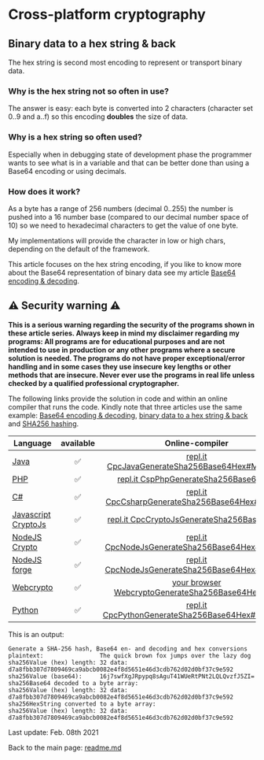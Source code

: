 # Cross-platform cryptography

## Binary data to a hex string & back

The hex string is second most encoding to represent or transport binary data. 

### Why is the hex string not so often in use?

The answer is easy: each byte is converted into 2 characters (character set 0..9 and a..f) so this encoding **doubles** the size of data.

### Why is a hex string so often used?

Especially when in debugging state of development phase the programmer wants to see what is in a variable and that can be better done than using a Base64 encoding or using decimals.

### How does it work?

As a byte has a range of 256 numbers (decimal 0..255) the number is pushed into a 16 number base (compared to our decimal number space of 10) so we need to hexadecimal characters to get the value of one byte.

My implementations will provide the character in low or high chars, depending on the default of the framework.

This article focuses on the hex string encoding, if you like to know more about the Base64 representation of binary data see my article [Base64 encoding & decoding](base64_encoding_decoding.md).

## :warning: Security warning :warning:

**This is a serious warning regarding the security of the programs shown in these article series.  Always keep in mind my disclaimer regarding my programs: All programs are for educational purposes and are not intended to use in production or any other programs where a  secure solution is needed. The programs do not have proper exceptional/error handling and in some cases they use insecure key lengths or other methods that are insecure. Never ever use the programs in real life unless checked by a qualified professional cryptographer.**

The following links provide the solution in code and within an online compiler that runs the code. Kindly note that three articles use the same example: [Base64 encoding & decoding](base64_encoding_decoding.md), [binary data to a hex string & back](binary_data_hex_string.md) and [SHA256 hashing](sha256_hash.md).

| Language | available | Online-compiler
| ------ | :---: | :----: |
| [Java](../GenerateSha256Base64Hex/GenerateSha256Base64Hex.java) | :white_check_mark: | [repl.it CpcJavaGenerateSha256Base64Hex#Main.java](https://repl.it/@javacrypto/CpcJavaGenerateRandomAesKey#Main.java/)
| [PHP](../GenerateSha256Base64Hex/GenerateSha256Base64Hex.php) | :white_check_mark: | [repl.it CspPhpGenerateSha256Base64Hex](https://repl.it/@javacrypto/CpcPhpGenerateSha256Base64Hex#main.php/)
| [C#](../GenerateSha256Base64Hex/GenerateSha256Base64Hex.cs) | :white_check_mark: | [repl.it CpcCsharpGenerateSha256Base64Hex#main.cs](https://repl.it/@javacrypto/CpcCsharpGenerateSha256Base64Hex#main.cs/)
| [Javascript CryptoJs](../GenerateSha256Base64Hex/GenerateSha256Base64HexCryptoJs.js) | :white_check_mark: | [repl.it CpcCryptoJsGenerateSha256Base64Hex](https://repl.it/@javacrypto/CpcCryptoJsGenerateSha256Base64Hex#index.js/)
| [NodeJS Crypto](../GenerateSha256Base64Hex/GenerateSha256Base64HexNodeJsCrypto.js) | :white_check_mark: | [repl.it CpcNodeJsGenerateSha256Base64Hex#index.js](https://repl.it/@javacrypto/CpcNodeJsCryptoGenerateSha256Base64Hex#index.js/)
| [NodeJS forge](../GenerateSha256Base64Hex/GenerateSha256Base64HexNodeJs.js) | :white_check_mark: | [repl.it CpcNodeJsGenerateSha256Base64Hex#index.js](https://repl.it/@javacrypto/CpcNodeJsGenerateSha256Base64Hex#index.js/)
| [Webcrypto](../GenerateSha256Base64Hex/generatesha256base64hex.html) | :white_check_mark: | [your browser WebcryptoGenerateSha256Base64Hex.html](https://java-crypto.github.io/cross_platform_crypto/GenerateSha256Base64Hex/generatesha256base64hex.html)
| [Python](../GenerateSha256Base64Hex/GenerateSha256Base64Hex.py) | :white_check_mark: | [repl.it CpcPythonGenerateSha256Base64Hex#main.java](https://repl.it/@javacrypto/CpcPythonGenerateSha256Base64Hex#main.py/)

This is an output:

```plaintext
Generate a SHA-256 hash, Base64 en- and decoding and hex conversions
plaintext:                The quick brown fox jumps over the lazy dog
sha256Value (hex) length: 32 data: d7a8fbb307d7809469ca9abcb0082e4f8d5651e46d3cdb762d02d0bf37c9e592
sha256Value (base64):     16j7swfXgJRpypq8sAguT41WUeRtPNt2LQLQvzfJ5ZI=
sha256Base64 decoded to a byte array:
sha256Value (hex) length: 32 data: d7a8fbb307d7809469ca9abcb0082e4f8d5651e46d3cdb762d02d0bf37c9e592
sha256HexString converted to a byte array:
sha256Value (hex) length: 32 data: d7a8fbb307d7809469ca9abcb0082e4f8d5651e46d3cdb762d02d0bf37c9e592
```

Last update: Feb. 08th 2021

Back to the main page: [readme.md](../readme.md)